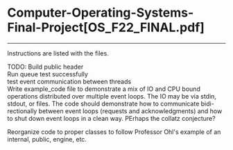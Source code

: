# Computer-Operating-Systems-Final-Project[OS_F22_FINAL.pdf]
-----------------------------------------------------------------------------
Instructions are listed with the files.

TODO:
  Build public header   
  Run queue test successfully   
  test event communication between threads   
  Write example_code file to demonstrate a mix of IO and CPU bound
operations distributed over multiple event loops. The IO may be via stdin,
stdout, or files. The code should demonstrate how to communicate bidi-
rectionally between event loops (requests and acknowledgments) and how to
shut down event loops in a clean way. PErhaps the collatz conjecture?

Reorganize code to proper classes to follow Professor Ohl's example of an internal, public, engine, etc.
